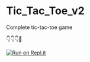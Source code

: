 # Tic_Tac_Toe_v2
Complete tic-tac-toe game 


👇👇👇🤙

[![Run on Repl.it](https://repl.it/badge/github/isennkubilay/Tic_Tac_Toe_v2)](https://repl.it/github/isennkubilay/Tic_Tac_Toe_v2)
